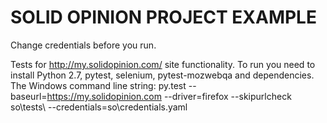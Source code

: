 SOLID OPINION PROJECT EXAMPLE
==========
Change credentials before you run.

Tests for http://my.solidopinion.com/ site functionality.
To run you need to install Python 2.7, pytest, selenium, pytest-mozwebqa and dependencies.
The Windows command line string:
py.test --baseurl=https://my.solidopinion.com --driver=firefox --skipurlcheck so\tests\  --credentials=so\credentials.yaml
